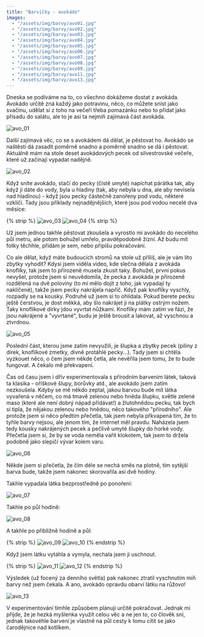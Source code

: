 ```yaml
---
title: "Barvičky - avokádo"
images:
  - "/assets/img/barvy/avo01.jpg"
  - "/assets/img/barvy/avo02.jpg"
  - "/assets/img/barvy/avo03.jpg"
  - "/assets/img/barvy/avo04.jpg"
  - "/assets/img/barvy/avo05.jpg"
  - "/assets/img/barvy/avo06.jpg"
  - "/assets/img/barvy/avo07.jpg"
  - "/assets/img/barvy/avo08.jpg"
  - "/assets/img/barvy/avo09.jpg"
  - "/assets/img/barvy/avo11.jpg"
  - "/assets/img/barvy/avo13.jpg"
---
```

Dneska se podíváme na to, co všechno dokážeme dostat z avokáda. Avokádo určitě zná každý jako potravinu, něco, co můžete sníst jako svačinu, udělat si z toho na večeři třeba pomazánku nebo to přidat jako přísadu do salátu, ale to je asi ta nejmíň zajímavá část avokáda. 

![avo_01](/assets/img/barvy/avo01.jpg)

Další zajímavá věc, co se s avokádem dá dělat, je pěstovat ho. Avokádo se naštěstí dá zasadit poměrně snadno a poměrně snadno se dá i pěstovat. Aktuálně mám na stole deset avokádových pecek od silvestrovské večeře, které už začínají vypadat nadějně.

![avo_02](/assets/img/barvy/avo02.jpg)

Když sníte avokádo, stačí do pecky (čistě umyté) napíchat párátka tak, aby když ji dáte do vody, byla u hladiny (tak, aby nebyla u dna, ale aby nevisela nad hladinou) - když jsou pecky částečně zanořeny pod vodu, některé vzklíčí. Tady jsou příklady nejnadějnějších, které jsou pod vodou necelé dva měsíce: 

{% strip %}
![avo_03](/assets/img/barvy/avo03.jpg)
![avo_04](/assets/img/barvy/avo04.jpg)
{% strip %}

Už jsem jednou takhle pěstovat zkoušela a vyrostlo mi avokádo do necelého půl metru, ale potom bohužel umřelo, pravděpodobně žízní. Až budu mít fotky těchhle, přidám je sem, nebo připíšu pokračování.

Co ale dělat, když máte budoucích stromů na stole už příliš, ale je vám líto zbytky vyhodit? 
Kdysi jsem viděla video, kde slečna dělala z avokáda knoflíky, tak jsem to přirozeně musela zkusit taky. Bohužel, první pokus nevyšel, protože jsem si neuvědomila, že pecka z avokáda je přirozeně rozdělená na dvě poloviny (to mi mělo dojít z toho, jak vypadají ty naklíčené), takže jsem pecky nakrájela napříč. Když pak knoflíky vyschly, rozpadly se na kousky. Podruhé už jsem si to ohlídala. Pokud berete pecku ještě čerstvou, je dost měkká, aby šlo nakrájet ji na plátky ostrým nožem. Taky knoflíkové dírky jdou vyvrtat nůžkami. 
Knoflíky mám zatím ve fázi, že jsou nakrájené a "vyvrtané", budu je ještě brousit a lakovat, až vyschnou a ztvrdnou. 

![avo_05](/assets/img/barvy/avo05.jpg)

Poslední část, kterou jsme zatím nevyužili, je šlupka a zbytky pecek (piliny z dírek, knoflíkové zmetky, divně protáhlé pecky...). Tady jsem si chtěla vyzkouet něco, o čem jsem někde četla, ale nevěřila jsem tomu, že to bude fungovat. A čekalo mě překvapení. 

Čas od času jsem i dřív experimentovala s přírodním barvením látek, taková ta klasika - oříškové šlupy, borůvky atd., ale avokádo jsem zatím nezkoušela. Kdyby se mě někdo zeptal, jakou barvou bude mít látka vyvařená v něčem, co má tmavě zelenou nebo hněda šlupku, světle zelené maso (které ale není dobrý nápad přidávat!) a žlutohnědou pecku, tak bych si tipla, že nějakou zelenou nebo hnědou, něco takového "přírodního". Ale protože jsem si něco předtím přečetla, tak jsem nebyla přkvapená tím, že to tyhle barvy nejsou, ale jenom tím, že internet měl pravdu. 
Naházela jsem tedy kousky nakrájených pecek a pečlivě umyté šlupky do horké vody. Přečetla jsem si, že by se voda neměla vařit klokotem, tak jsem to držela podobně jako slepičí vývar kolem varu. 

![avo_06](/assets/img/barvy/avo06.jpg)

Někde jsem si přečetla, že čím déle se nechá směs na plotně, tím sytější barva bude, takže jsem nakonec skorovařila asi dvě hodiny. 

Takhle vypadala látka bezprostředně po ponoření: 

![avo_07](/assets/img/barvy/avo07.jpg)

Takhle po půl hodině: 

![avo_08](/assets/img/barvy/avo08.jpg)

A takhle po přibližně hodině a půl: 

{% strip %}
![avo_09](/assets/img/barvy/avo09.jpg)
![avo_10](/assets/img/barvy/avo10.jpg)
{% endstrip %}

Když jsem látku vytáhla a vymyla, nechala jsem ji uschnout. 

{% strip %}
![avo_11](/assets/img/barvy/avo11.jpg)
![avo_12](/assets/img/barvy/avo12.jpg)
{% endstrip %}

Výsledek (už focený za denního světla) pak nakonec ztratil vyschnutím míň barvy než jsem čekala. A ano, avokádo opravdu obarví látku na růžovo! 

![avo_13](/assets/img/barvy/avo13.jpg)

V experimentování tímhle způsobem plánuji určitě pokračovat. Jednak mi přijde, že je hezká myšlenka využít celou věc a ne jen to, co člověk sní, jednak takovéhle barvení je vlastně na půl cesty k tomu cítit se jako čarodějnice nad kotlíkem. 
